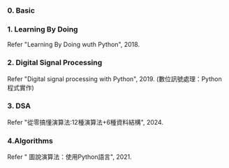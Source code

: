 ### 0. Basic  
### 1. Learning By Doing  
Refer "Learning By Doing wuth Python", 2018.
### 2. Digital Signal Processing  
Refer "Digital signal processing with Python", 2019.
(數位訊號處理：Python程式實作)
### 3. DSA 
Refer "從零搞懂演算法:12種演算法+6種資料結構", 2024.
### 4.Algorithms
Refer " 圖說演算法：使用Python語言", 2021.
